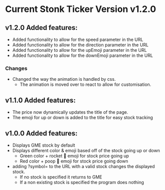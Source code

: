 # Current Stonk Ticker Version v1.2.0

## v1.2.0 Added features:
* Added functionality to allow for the speed parameter in the URL
* Added functionality to allow for the direction parameter in the URL
* Added functionality to allow for the upEmoji parameter in the URL
* Added functionality to allow for the downEmoji parameter in the URL

### Changes
* Changed the way the animation is handled by css. 
    * The animation is moved over to react to allow for customisation.

## v1.1.0 Added features:
* The price now dynamically updates the title of the page.
* The emoji for up or down is added to the title for easy stock tracking

## v1.0.0 Added features:
* Displays GME stock by default
* Displays different color & emoji based off of the stock going up or down
    * Green color + rocket :rocket: emoji for stock price going up
    * Red color + poop :poop: emoji for stock price going down
* adding ?symbol= to the URL with a valid stock changes the displayed stock.
    * If no stock is specified it returns to GME
    * If a non existing stock is specified the program does nothing